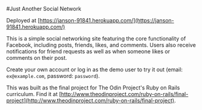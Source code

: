 #Just Another Social Network

Deployed at [https://janson-91841.herokuapp.com/](https://janson-91841.herokuapp.com/)

This is a simple social networking site featuring the core functionality of Facebook, including posts, friends, likes, and comments. Users also receive notifications for friend requests as well as when someone likes or comments on their post.

Create your own account or log in as the demo user to try it out (email: `ex@example.com`, password: `password`).

This was built as the final project for The Odin Project's Ruby on Rails curriculum. Find it at [http://www.theodinproject.com/ruby-on-rails/final-project](http://www.theodinproject.com/ruby-on-rails/final-project).


